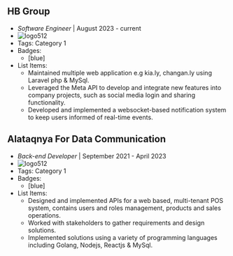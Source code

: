 ## HB Group
- *Software Engineer* | August 2023 - current
- ![logo512](https://external-content.duckduckgo.com/iu/?u=https%3A%2F%2Fmedia-exp1.licdn.com%2Fdms%2Fimage%2FC560BAQH2Q1f-ODeBqA%2Fcompany-logo_200_200%2F0%2F1519884794596%3Fe%3D2159024400%26v%3Dbeta%26t%3Daomg_3o6-hX0vM2DXPXnisJDsPnOyMwklIyBr2Q956E&f=1&nofb=1&ipt=73738bc0093eb5e7b81bc44cfb13d32e2cfc6bbcd8c248c2c30e3729d09aa28e&ipo=images)
- Tags: Category 1
- Badges:
  -  [blue]
- List Items:
  - Maintained multiple web application e.g kia.ly, changan.ly using Laravel php & MySql.
  - Leveraged the Meta API to develop and integrate new features into company projects, such as social media login and sharing functionality.
  - Developed and implemented a websocket-based notification system to keep users informed of real-time events.

## Alataqnya For Data Communication
- *Back-end Developer* | September 2021 - April 2023
- ![logo512](assets/altaqnya_logo.jpeg)
- Tags: Category 1
- Badges:
  -  [blue]
- List Items:
  - Designed and implemented APIs for a web based, multi-tenant POS system, contains users and roles management, products and sales
operations.
  - Worked with stakeholders to gather requirements and design solutions.
  - Implemented solutions using a variety of programming languages including Golang, Nodejs, Reactjs & MySql.
